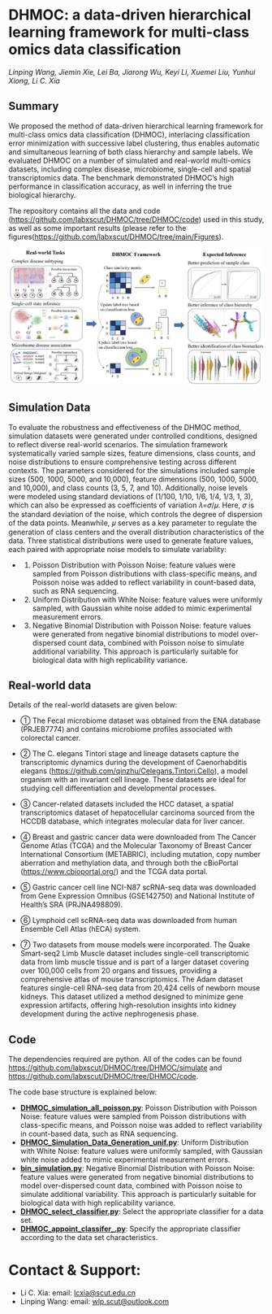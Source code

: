 # DHMOC: a data-driven hierarchical learning framework for multi-class omics data classification

*Linping Wang, Jiemin Xie, Lei Ba, Jiarong Wu, Keyi Li, Xuemei Liu, Yunhui Xiong, Li C. Xia*

## Summary
We proposed the method of data-driven hierarchical learning framework for multi-class omics data classification (DHMOC), interlacing classification error minimization with successive label clustering, thus enables automatic and simultaneous learning of both class hierarchy and sample labels. We evaluated DHMOC on a number of simulated and real-world multi-omics datasets, including complex disease, microbiome, single-cell and spatial transcriptomics data. The benchmark demonstrated DHMOC’s high performance in classification accuracy, as well in inferring the true biological hierarchy.

The repository contains all the data and code (https://github.com/labxscut/DHMOC/tree/DHMOC/code) used in this study, as well as some important results (please refer to the figures(https://github.com/labxscut/DHMOC/tree/main/Figures).

![image](Figures/Figure1_Study_framework.png)




## 	Simulation Data 
To evaluate the robustness and effectiveness of the DHMOC method, simulation datasets were generated under controlled conditions, designed to reflect diverse real-world scenarios. The simulation framework systematically varied sample sizes, feature dimensions, class counts, and noise distributions to ensure comprehensive testing across different contexts. The parameters considered for the simulations included sample sizes (500, 1000, 5000, and 10,000), feature dimensions (500, 1000, 5000, and 10,000), and class counts (3, 5, 7, and 10). Additionally, noise levels were modeled using standard deviations of (1/100, 1/10, 1/6, 1/4, 1/3, 1, 3), which can also be expressed as coefficients of variation 𝜆=𝜎/𝜇. Here, 𝜎 is the standard deviation of the noise, which controls the degree of dispersion of the data points. Meanwhile, 𝜇 serves as a key parameter to regulate the generation of class centers and the overall distribution characteristics of the data. Three statistical distributions were used to generate feature values, each paired with appropriate noise models to simulate variability:
* 1.	Poisson Distribution with Poisson Noise: feature values were sampled from Poisson distributions with class-specific means, and Poisson noise was added to reflect variability in count-based data, such as RNA sequencing.
* 2.	Uniform Distribution with White Noise: feature values were uniformly sampled, with Gaussian white noise added to mimic experimental measurement errors.
* 3.	Negative Binomial Distribution with Poisson Noise: feature values were generated from negative binomial distributions to model over-dispersed count data, combined with Poisson noise to simulate additional variability. This approach is particularly suitable for biological data with high replicability variance.

##  Real-world data 

Details of the real-world datasets are given below:

* ① The Fecal microbiome dataset was obtained from the ENA database (PRJEB7774) and contains microbiome profiles associated with colorectal cancer.
* ② The C. elegans Tintori stage and lineage datasets capture the transcriptomic dynamics during the development of Caenorhabditis elegans (https://github.com/qinzhu/Celegans.Tintori.Cello), a model organism with an invariant cell lineage. These datasets are ideal for studying cell differentiation and developmental processes.
* ③ Cancer-related datasets included the HCC dataset, a spatial transcriptomics dataset of hepatocellular carcinoma sourced from the HCCDB database, which integrates molecular data for liver cancer.
* ④ Breast and gastric cancer data were downloaded from The Cancer Genome Atlas (TCGA) and the Molecular Taxonomy of Breast Cancer International Consortium (METABRIC), including mutation, copy number aberration and methylation data, and through both the cBioPortal (https://www.cbioportal.org/) and the TCGA data portal.

* ⑤ Gastric cancer cell line NCI-N87 scRNA-seq data was downloaded from Gene Expression Omnibus (GSE142750) and National Institute of Health’s SRA (PRJNA498809).

* ⑥ Lymphoid cell scRNA-seq data was downloaded from human Ensemble Cell Atlas (hECA) system.

* ⑦ Two datasets from mouse models were incorporated. The Quake Smart-seq2 Limb Muscle dataset includes single-cell transcriptomic data from limb muscle tissue and is part of a larger dataset covering over 100,000 cells from 20 organs and tissues, providing a comprehensive atlas of mouse transcriptomics. The Adam dataset features single-cell RNA-seq data from 20,424 cells of newborn mouse kidneys. This dataset utilized a method designed to minimize gene expression artifacts, offering high-resolution insights into kidney development during the active nephrogenesis phase.



## Code

The dependencies required are python. All of the codes can be found https://github.com/labxscut/DHMOC/tree/DHMOC/simulate and  https://github.com/labxscut/DHMOC/tree/DHMOC/code.

The code base structure is explained below:

* **[DHMOC_simulation_all_poisson.py](https://github.com/labxscut/DHMOC/blob/DHMOC/simulate/DHMOC_simulation_all_poisson.py)**: Poisson Distribution with Poisson Noise: feature values were sampled from Poisson distributions with class-specific means, and Poisson noise was added to reflect variability in count-based data, such as RNA sequencing.
* **[DHMOC_Simulation_Data_Generation_unif.py](https://github.com/labxscut/DHMOC/blob/DHMOC/simulate/DHMOC_Simulation_Data_Generation_unif.py)**: Uniform Distribution with White Noise: feature values were uniformly sampled, with Gaussian white noise added to mimic experimental measurement errors.
* **[bin_simulation.py](https://github.com/labxscut/DHMOC/blob/DHMOC/simulate/bin_simulation.py)**: Negative Binomial Distribution with Poisson Noise: feature values were generated from negative binomial distributions to model over-dispersed count data, combined with Poisson noise to simulate additional variability. This approach is particularly suitable for biological data with high replicability variance.
*  **[DHMOC_select_classifier.py](https://github.com/labxscut/DHMOC/blob/DHMOC/code/DHMOC_select_classifier.py)**: Select the appropriate classifier for a data set.
*  **[DHMOC_appoint_classifer_.py](https://github.com/labxscut/DHMOC/blob/DHMOC/code/DHMOC_appoint_classifer_.py)**: Specify the appropriate classifier according to the data set characteristics.



# Contact & Support:

* Li C. Xia: email: [lcxia@scut.edu.cn](mailto:lcxia@scut.edu.cn)
* Linping Wang: email: [wlp.scut@outlook.com](mailto:wlp.scut@outlook.com)
